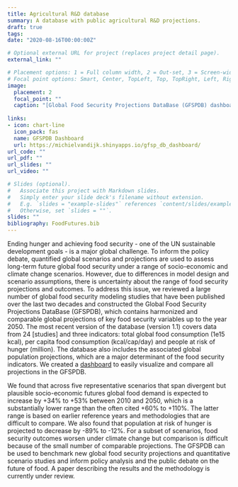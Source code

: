 ```yaml
---
title: Agricultural R&D database
summary: A database with public agricultural R&D projections.
draft: true
tags: 
date: "2020-08-16T00:00:00Z"

# Optional external URL for project (replaces project detail page).
external_link: ""

# Placement options: 1 = Full column width, 2 = Out-set, 3 = Screen-width
# Focal point options: Smart, Center, TopLeft, Top, TopRight, Left, Right, BottomLeft, Bottom, BottomRight
image:
  placement: 2
  focal_point: ""
  caption: "[Global Food Security Projections DataBase (GFSPDB) dashboard](https://michielvandijk.shinyapps.io/gfsp_db_dashboard/)"
  
links:
- icon: chart-line
  icon_pack: fas
  name: GFSPDB Dashboard
  url: https://michielvandijk.shinyapps.io/gfsp_db_dashboard/
url_code: ""
url_pdf: ""
url_slides: ""
url_video: ""

# Slides (optional).
#   Associate this project with Markdown slides.
#   Simply enter your slide deck's filename without extension.
#   E.g. `slides = "example-slides"` references `content/slides/example-slides.md`.
#   Otherwise, set `slides = ""`.
slides: ""
bibliography: FoodFutures.bib
---
```


Ending hunger and achieving food security - one of the UN sustainable development goals - is a major global challenge. To inform the policy debate, quantified global scenarios and projections are used to assess long-term future global food security under a range of socio-economic and climate change scenarios. However, due to differences in model design and scenario assumptions, there is uncertainty about the range of food security projections and outcomes. To address this issue, we reviewed a large number of global food security modeling studies that have been published over the last two decades and constructed the Global Food Security Projections DataBase (GFSPDB), which contains harmonized and comparable global projections of key food security variables up to the year 2050. The most recent version of the database (version 1.1) covers data from 24 [studies] and three indicators: total global food consumption (1e15 kcal), per capita food consumption (kcal/cap/day) and people at risk of hunger (million). The database also includes the associated global population projections, which are a major determinant of the food security indicators. We created a [dashboard](https://michielvandijk.shinyapps.io/gfsp_db_dashboard/) to easily visualize and compare all projections in the GFSPDB.

<!-- 
TO DO
iframe - not used because it does not look nice
<iframe src="https://michielvandijk.shinyapps.io/gfsp_db_dashboard/" width="672" height="400px">

Add reference list. Can only be done via rmarkdown but does not seem to render via Hugo. Check if it renders for post, which it should and perhaps not for projects. 
 -->


We found that across five representative scenarios that span divergent but plausible socio-economic futures global food demand is expected to increase by +34% to +53% between 2010 and 2050, which is a substantially lower range than the often cited +60% to +110%. The latter range is based on earlier reference years and methodologies that are difficult to compare. We also found that population at risk of hunger is projected to decrease by -89% to -12%. For a subset of scenarios, food security outcomes worsen under climate change but comparison is difficult because of the small number of comparable projections. The GFSPDB can be used to benchmark new global food security projections and quantitative scenario studies and inform policy analysis and the public debate on the future of food. A paper describing the results and the methodology is currently under review. 

